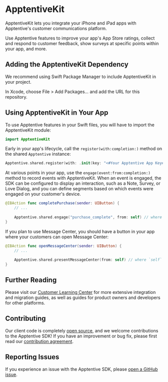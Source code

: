 # ApptentiveKit

ApptentiveKit lets you integrate your iPhone and iPad apps with Apptentive's customer communications platform. 

Use Apptentive features to improve your app's App Store ratings, collect and respond to customer feedback, show surveys at specific points within your app, and more.

## Adding the ApptentiveKit Dependency

We recommend using Swift Package Manager to include ApptentiveKit in your project. 

In Xcode, choose File > Add Packages… and add the URL for this repository.

## Using ApptentiveKit in Your App

To use Apptentive features in your Swift files, you will have to import the ApptentiveKit module:

```Swift
import ApptentiveKit
```

Early in your app's lifecycle, call the `register(with:completion:)` method on the shared `Apptentive` instance:

```Swift
Apptentive.shared.register(with: .init(key: "<#Your Apptentive App Key#>", signature: "<#Your Apptentive App Signature#>"))
```

At various points in your app, use the `engage(event:from:completion:)` method to record events with ApptentiveKit. When an event is engaged, the SDK can be configured to display an interaction, such as a Note, Survey, or Love Dialog, and you can define segments based on which events were engaged on your customer's device. 

```Swift
@IBAction func completePurchase(sender: UIButton) {
    // ...
    
    Apptentive.shared.engage("purchase_complete", from: self) // where `self` is a UIViewController instance.
}
```

If you plan to use Message Center, you should have a button in your app where your customers can open Message Center:

```Swift
@IBAction func openMessageCenter(sender: UIButton) {
    // ...
    
    Apptentive.shared.presentMessageCenter(from: self) // where `self` is a UIViewController instance.
}
```

## Further Reading

Please visit our [Customer Learning Center](https://help.alchemer.com/help) for more extensive integration and migration guides, as well as guides for product owners and developers for other platforms. 

## Contributing

Our client code is completely [open source](LICENSE.txt), and we welcome contributions to the Apptentive SDK! If you have an improvement or bug fix, please first read our [contribution agreement](CONTRIBUTING.md).

## Reporting Issues

If you experience an issue with the Apptentive SDK, please [open a GitHub issue](https://github.com/apptentive/apptentive-kit-ios/issues?direction=desc&sort=created&state=open).

